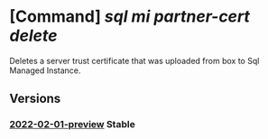 # [Command] _sql mi partner-cert delete_

Deletes a server trust certificate that was uploaded from box to Sql Managed Instance.

## Versions

### [2022-02-01-preview](/Resources/mgmt-plane/L3N1YnNjcmlwdGlvbnMve30vcmVzb3VyY2Vncm91cHMve30vcHJvdmlkZXJzL21pY3Jvc29mdC5zcWwvbWFuYWdlZGluc3RhbmNlcy97fS9zZXJ2ZXJ0cnVzdGNlcnRpZmljYXRlcy97fQ==/2022-02-01-preview.xml) **Stable**

<!-- mgmt-plane /subscriptions/{}/resourcegroups/{}/providers/microsoft.sql/managedinstances/{}/servertrustcertificates/{} 2022-02-01-preview -->
